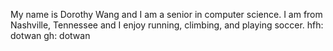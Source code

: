 My name is Dorothy Wang and I am a senior in computer science. I am from Nashville, Tennessee and I enjoy running, climbing, and playing soccer.
hfh: dotwan
gh: dotwan
